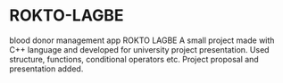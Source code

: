 # ROKTO-LAGBE
blood donor management app ROKTO LAGBE
A small project made with C++ language and developed for university project presentation. 
Used structure, functions, conditional operators etc.
Project proposal and presentation added.

